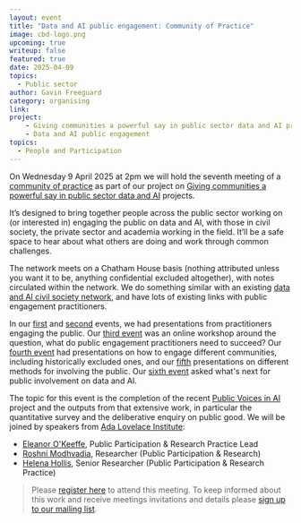 ```yaml
---
layout: event
title: "Data and AI public engagement: Community of Practice"
image: cbd-logo.png
upcoming: true
writeup: false
featured: true
date: 2025-04-09
topics:
  - Public sector
author: Gavin Freeguard
category: organising
link: 
project: 
    - Giving communities a powerful say in public sector data and AI projects
    - Data and AI public engagement
topics:
  - People and Participation
---
```


On Wednesday 9 April 2025 at 2pm we will hold the seventh meeting of a [community of practice]((https://connectedbydata.org/projects/2024-community-of-practice)) as part of our project on [Giving communities a powerful say in public sector data and AI](https://connectedbydata.org/projects/2024-mohn-westlake) projects.

<!--more-->

It’s designed to bring together people across the public sector working on (or interested in) engaging the public on data and AI, with those in civil society, the private sector and academia working in the field. It’ll be a safe space to hear about what others are doing and work through common challenges.

The network meets on a Chatham House basis (nothing attributed unless you want it to be, anything confidential excluded altogether), with notes circulated within the network. We do something similar with an existing [data and AI civil society network](https://data-and-ai-cso-network.org/), and have lots of existing links with public engagement practitioners.

In our [first](https://connectedbydata.org/events/2024-07-18-community-of-practice) and [second](https://connectedbydata.org/events/2024-10-03-community-of-practice) events, we had presentations from practitioners engaging the public. Our [third event](https://connectedbydata.org/events/2024-12-11-community-of-practice) was an online workshop around the question, what do public engagement practitioners need to succeed? Our [fourth event](https://connectedbydata.org/events/2025-01-15-community-of-practice) had presentations on how to engage different communities, including historically excluded ones, and our [fifth](https://connectedbydata.org/events/2025-02-12-community-of-practice) presentations on different methods for involving the public. Our [sixth event](https://connectedbydata.org/events/2025-03-12-community-of-practice) asked what's next for public involvement on data and AI.

The topic for this event is the completion of the recent [Public Voices in AI](https://digitalgood.net/dg-research/public-voices-in-ai/) project and the outputs from that extensive work, in particular the quantitative survey and the deliberative enquiry on public good. We will be joined by speakers from [Ada Lovelace Institute](https://www.adalovelaceinstitute.org/):
* [Eleanor O'Keeffe](https://www.adalovelaceinstitute.org/person/eleanor-okeeffe/), Public Participation & Research Practice Lead
* [Roshni Modhvadia](https://www.adalovelaceinstitute.org/person/roshni-modhvadia/), Researcher (Public Participation & Research)
* [Helena Hollis](https://www.adalovelaceinstitute.org/person/helena-hollis/), Senior Researcher (Public Participation & Research Practice)

> Please [register here](https://us06web.zoom.us/meeting/register/FRNXiO-pTFqARgecV1b-qA) to attend this meeting. To keep informed about this work and receive meetings invitations and details please [sign up to our mailing list](https://connectedbydata.us21.list-manage.com/subscribe?u=7c03d6a429375c9cc2eef194f&id=3c200de804). 